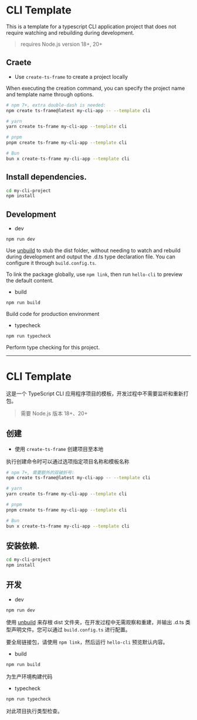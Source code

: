 # CLI Template

This is a template for a typescript CLI application project that does not require watching and rebuilding during development.

> requires Node.js version 18+, 20+

## Craete

- Use `create-ts-frame` to create a project locally

When executing the creation command, you can specify the project name and template name through options.

```sh
# npm 7+, extra double-dash is needed:
npm create ts-frame@latest my-cli-app -- --template cli

# yarn
yarn create ts-frame my-cli-app --template cli

# pnpm
pnpm create ts-frame my-cli-app --template cli

# Bun
bun x create-ts-frame my-cli-app --template cli
```

## Install dependencies.

```sh
cd my-cli-project
npm install
```

## Development

- dev

```sh
npm run dev
```

Use [unbuild](https://github.com/unjs/unbuild) to stub the dist folder, without needing to watch and rebuild during development and output the .d.ts type declaration file. You can configure it through `build.config.ts`.

To link the package globally, use `npm link`, then run `hello-cli` to preview the default content.

- build

```sh
npm run build
```

Build code for production environment

- typecheck

```sh
npm run typecheck
```

Perform type checking for this project.

---

# CLI Template

这是一个 TypeScript CLI 应用程序项目的模板，开发过程中不需要监听和重新打包。

> 需要 Node.js 版本 18+、20+

## 创建

- 使用 `create-ts-frame` 创建项目至本地

执行创建命令时可以通过选项指定项目名称和模板名称

```sh
# npm 7+, 需要额外的双破折号:
npm create ts-frame@latest my-cli-app -- --template cli

# yarn
yarn create ts-frame my-cli-app --template cli

# pnpm
pnpm create ts-frame my-cli-app --template cli

# Bun
bun x create-ts-frame my-cli-app --template cli
```

## 安装依赖.

```sh
cd my-cli-project
npm install
```

## 开发

- dev

```sh
npm run dev
```

使用 [unbuild](https://github.com/unjs/unbuild) 来存根 dist 文件夹，在开发过程中无需观察和重建，并输出 .d.ts 类型声明文件。您可以通过 `build.config.ts` 进行配置。

要全局链接包，请使用 `npm link`，然后运行 `hello-cli` 预览默认内容。

- build

```sh
npm run build
```

为生产环境构建代码

- typecheck

```sh
npm run typecheck
```

对此项目执行类型检查。
